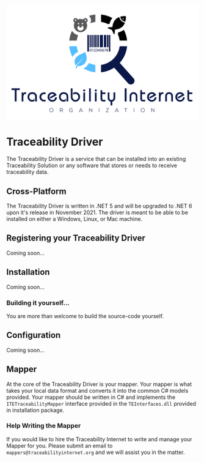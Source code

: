 ![](https://github.com/TraceabilityInternet/TraceabilityDriver/raw/main/Images/Traceability%20Internet%20Organization-A2-cropped.png)

# Traceability Driver

The Traceability Driver is a service that can be installed into an existing Traceability Solution or any software that stores or needs to receive traceability data.

## Cross-Platform
The Traceability Driver is written in .NET 5 and will be upgraded to .NET 6 upon it's release in November 2021. The driver is meant to be able to be installed on either a Windows, Linux, or Mac machine.

## Registering your Traceability Driver
Coming soon...

## Installation
Coming soon...

### Building it yourself...
You are more than welcome to build the source-code yourself.

## Configuration
Coming soon...

## Mapper
At the core of the Traceability Driver is your mapper. Your mapper is what takes your local data format and converts it into the common C# models provided. Your mapper should be written in C# and implements the `ITETraceabilityMapper` interface provided in the `TEInterfaces.dll` provided in installation package. 

### Help Writing the Mapper
If you would like to hire the Traceability Internet to write and manage your Mapper for you. Please submit an email to `mappers@traceabilityinternet.org` and we will assist you in the matter.
